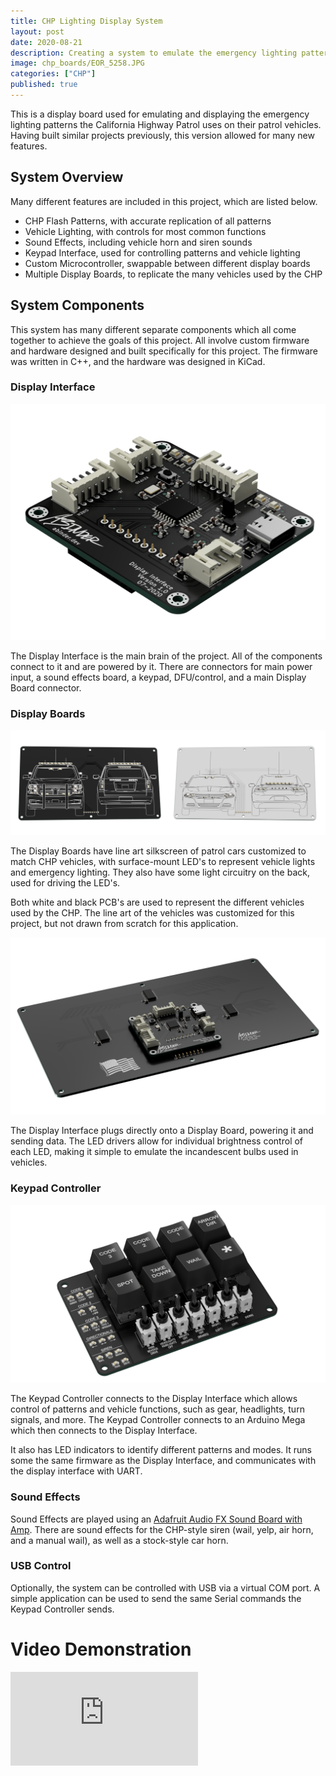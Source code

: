 ```yaml
---
title: CHP Lighting Display System
layout: post
date: 2020-08-21
description: Creating a system to emulate the emergency lighting patterns of the California Highway Patrol and embedding in a diecast car
image: chp_boards/EOR_5258.JPG
categories: ["CHP"]
published: true
---
```



This is a display board used for emulating and displaying the emergency lighting patterns the California Highway Patrol uses on their patrol vehicles. Having built similar projects previously, this version allowed for many new features.

## System Overview

Many different features are included in this project, which are listed below.

- CHP Flash Patterns, with accurate replication of all patterns
- Vehicle Lighting, with controls for most common functions
- Sound Effects, including vehicle horn and siren sounds
- Keypad Interface, used for controlling patterns and vehicle lighting
- Custom Microcontroller, swappable between different display boards
- Multiple Display Boards, to replicate the many vehicles used by the CHP

## System Components

This system has many different separate components which all come together to achieve the goals of this project. All involve custom firmware and hardware designed and built specifically for this project. The firmware was written in C++, and the hardware was designed in KiCad.

### Display Interface

<img class="card-img" src="/img/chp_boards/controller2.png" alt="">

The Display Interface is the main brain of the project. All of the components connect to it and are powered by it. There are connectors for main power input, a sound effects board, a keypad, DFU/control, and a main Display Board connector.

### Display Boards

<img class="card-img" src="/img/chp_boards/both.png" alt="">

The Display Boards have line art silkscreen of patrol cars customized to match CHP vehicles, with surface-mount LED's to represent vehicle lights and emergency lighting. They also have some light circuitry on the back, used for driving the LED's.

Both white and black PCB's are used to represent the different vehicles used by the CHP. The line art of the vehicles was customized for this project, but not drawn from scratch for this application.

<img class="card-img" src="/img/chp_boards/tahoe_back.png" alt="">

The Display Interface plugs directly onto a Display Board, powering it and sending data. The LED drivers allow for individual brightness control of each LED, making it simple to emulate the incandescent bulbs used in vehicles.

### Keypad Controller

<img class="card-img" src="/img/chp_boards/keypad.png" alt="">

The Keypad Controller connects to the Display Interface which allows control of patterns and vehicle functions, such as gear, headlights, turn signals, and more. The Keypad Controller connects to an Arduino Mega which then connects to the Display Interface.

It also has LED indicators to identify different patterns and modes. It runs some the same firmware as the Display Interface, and communicates with the display interface with UART.

### Sound Effects

Sound Effects are played using an [Adafruit Audio FX Sound Board with Amp](https://www.adafruit.com/product/2217). There are sound effects for the CHP-style siren (wail, yelp, air horn, and a manual wail), as well as a stock-style car horn.

### USB Control

Optionally, the system can be controlled with USB via a virtual COM port. A simple application can be used to send the same Serial commands the Keypad Controller sends.


# Video Demonstration

<style>.embed-container { position: relative; padding-bottom: 56.25%; height: 0; overflow: hidden; max-width: 100%; } .embed-container iframe, .embed-container object, .embed-container embed { position: absolute; top: 0; left: 0; width: 100%; height: 100%; }</style>
<iframe src='https://www.youtube.com/embed/RzrOScRA6R0' frameborder='0' allowfullscreen></iframe>
